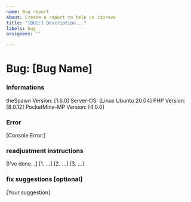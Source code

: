 ```yaml
---
name: Bug report
about: Create a report to help us improve
title: "[BUG:] Description..."
labels: bug
assignees: ''

---
```


# Bug: [Bug Name]

### Informations
theSpawn Version: [1.6.0]
Server-OS: [Linux Ubuntu 20.04]
PHP Version: [8.0.12]
PocketMine-MP Version: [4.0.0]

### Error
[Console Error:]

### readjustment instructions
[I've done...]
[1. ...]
[2. ...]
[3. ...]

### fix suggestions [optional]
[Your suggestion]
